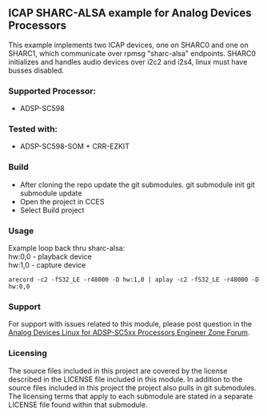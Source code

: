 ## ICAP SHARC-ALSA example for Analog Devices Processors

This example implements two ICAP devices, one on SHARC0 and one on SHARC1, which communicate over rpmsg "sharc-alsa" endpoints. 
SHARC0 initializes and handles audio devices over i2c2 and i2s4, linux must have busses disabled.

### Supported Processor:
  * ADSP-SC598

### Tested with:
  * ADSP-SC598-SOM + CRR-EZKIT

### Build

  * After cloning the repo update the git submodules.
        git submodule init
        git submodule update
  * Open the project in CCES
  * Select Build project

### Usage

Example loop back thru sharc-alsa:<br>
hw:0,0 - playback device<br>
hw:1,0 - capture device

    arecord -c2 -fS32_LE -r48000 -D hw:1,0 | aplay -c2 -fS32_LE -r48000 -D hw:0,0

### Support

For support with issues related to this module, please post question in the [Analog Devices Linux for ADSP-SC5xx Processors Engineer Zone Forum](https://ez.analog.com/dsp/software-and-development-tools/linux-for-adsp-sc5xx-processors/f/q-a).

### Licensing

The source files included in this project are covered by the license described in the LICENSE file included in this module.  In addition to the source files included in this project the project also pulls in git submodules.  The licensing terms that apply to each submodule are stated in a separate LICENSE file found within that submodule.
